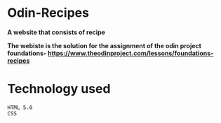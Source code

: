 # Odin-Recipes

**A website that consists of recipe**

**The webiste is the solution for the assignment of the odin project foundations- https://www.theodinproject.com/lessons/foundations-recipes**

# Technology used
```
HTML 5.0
CSS
```